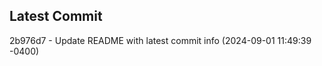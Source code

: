 
## Latest Commit
2b976d7 - Update README with latest commit info (2024-09-01 11:49:39 -0400) <Yunxi-Zhou>
